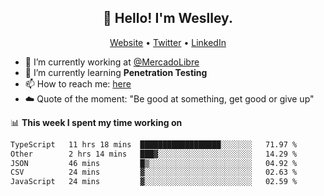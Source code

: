 <h2 align="center">👋 Hello! I'm Weslley.</h2>
<p align="center">
  <a href="http://weslleyneri.com.br">Website</a> •
  <a href="https://twitter.com/Weslley_Neri">Twitter</a> •
  <a href="https://www.linkedin.com/in/weslley-neri-3658908b">LinkedIn</a>
</p>


- 🔭 I’m currently working at [@MercadoLibre](https://github.com/mercadolibre)
- 🌱 I’m currently learning **Penetration Testing**
- 📫 How to reach me: [here](mailto:weslley39@gmail.com)
- ☁️ Quote of the moment: "Be good at something, get good or give up"

📊 **This week I spent my time working on**
<!--START_SECTION:waka-->

```txt
TypeScript   11 hrs 18 mins  ██████████████████░░░░░░░   71.97 %
Other        2 hrs 14 mins   ███▓░░░░░░░░░░░░░░░░░░░░░   14.29 %
JSON         46 mins         █▒░░░░░░░░░░░░░░░░░░░░░░░   04.92 %
CSV          24 mins         ▓░░░░░░░░░░░░░░░░░░░░░░░░   02.63 %
JavaScript   24 mins         ▓░░░░░░░░░░░░░░░░░░░░░░░░   02.59 %
```

<!--END_SECTION:waka-->

<!-- Inspired by https://github.com/gruselhaus/gruselhaus -->
